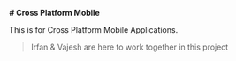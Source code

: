 **# Cross Platform Mobile**

This is for Cross Platform Mobile Applications.

> Irfan & Vajesh are here to work together in this project